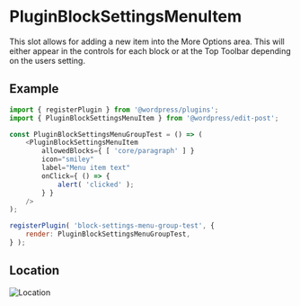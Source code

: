 # PluginBlockSettingsMenuItem

This slot allows for adding a new item into the More Options area.
This will either appear in the controls for each block or at the Top Toolbar depending on the users setting.

## Example

```js
import { registerPlugin } from '@wordpress/plugins';
import { PluginBlockSettingsMenuItem } from '@wordpress/edit-post';

const PluginBlockSettingsMenuGroupTest = () => (
	<PluginBlockSettingsMenuItem
		allowedBlocks={ [ 'core/paragraph' ] }
		icon="smiley"
		label="Menu item text"
		onClick={ () => {
			alert( 'clicked' );
		} }
	/>
);

registerPlugin( 'block-settings-menu-group-test', {
	render: PluginBlockSettingsMenuGroupTest,
} );
```

## Location

![Location](https://raw.githubusercontent.com/WordPress/gutenberg/HEAD/docs/assets/plugin-block-settings-menu-item-screenshot.png?raw=true "PluginBlockSettingsMenuItem Location")
